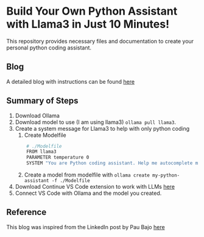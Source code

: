 # Build Your Own Python Assistant with Llama3 in Just 10 Minutes!

This repository provides necessary files and documentation to create your personal python coding assistant.

## Blog
A detailed blog with instructions can be found [here](./blog.md)

## Summary of Steps
1. Download Ollama
2. Download model to use (I am using llama3)
`ollama pull llama3`.
3. Create a system message for Llama3 to help with only python coding
    1. Create Modelfile
    ```bash
        # ./Modelfile
        FROM llama3
        PARAMETER temperature 0
        SYSTEM "You are Python coding assistant. Help me autocomplete my Python code."
    ```
    2. Create a model from modelfile with
    `ollama create my-python-assistant -f ./Modelfile`
4. Download Continue VS Code extension to work with LLMs [here](https://marketplace.visualstudio.com/items?itemName=Continue.continue)
5. Connect VS Code with Ollama and the model you created.


## Reference
This blog was inspired from the LinkedIn post by Pau Bajo [here]( https://www.linkedin.com/posts/pau-labarta-bajo-4432074b_machinelearning-llmops-llms-activity-7190620863602282498-q1Lg?utm_source=share&utm_medium=member_desktop)
